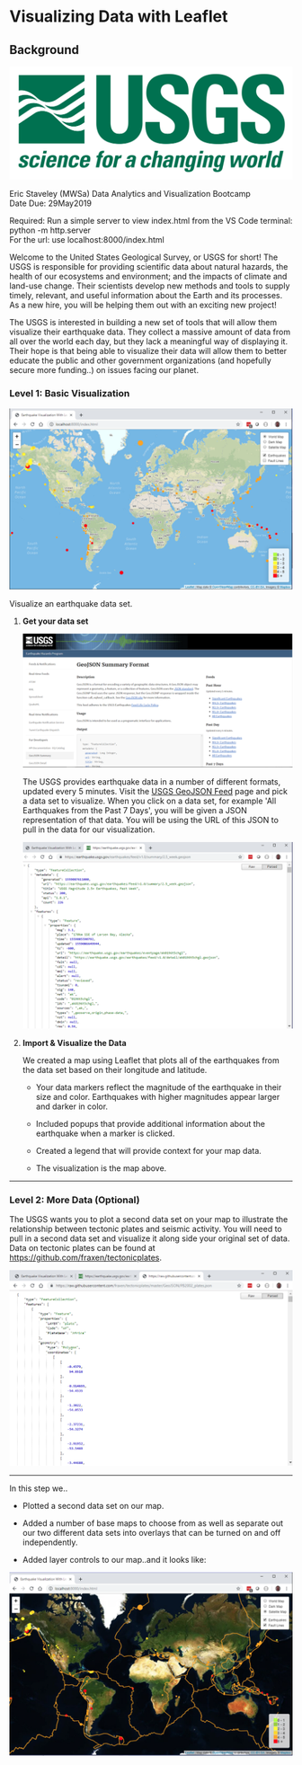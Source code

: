 # Visualizing Data with Leaflet

## Background

![1-Logo](Images/1-Logo.png)

Eric Staveley  (MWSa)
Data Analytics and Visualization Bootcamp  
Date Due:  29May2019

Required:
Run a simple server to view index.html from the VS Code terminal:  
python -m http.server  
For the url:  use localhost:8000/index.html  

Welcome to the United States Geological Survey, or USGS for short! The USGS is responsible for providing scientific data about natural hazards, the health of our ecosystems and environment; and the impacts of climate and land-use change. Their scientists develop new methods and tools to supply timely, relevant, and useful information about the Earth and its processes. As a new hire, you will be helping them out with an exciting new project!

The USGS is interested in building a new set of tools that will allow them visualize their earthquake data. They collect a massive amount of data from all over the world each day, but they lack a meaningful way of displaying it. Their hope is that being able to visualize their data will allow them to better educate the public and other government organizations (and hopefully secure more funding..) on issues facing our planet.

### Level 1: Basic Visualization

![2-BasicMap](Images/2-BasicMap.png)

Visualize an earthquake data set.

1. **Get your data set**

   ![3-Data](Images/3-Data.png)

   The USGS provides earthquake data in a number of different formats, updated every 5 minutes. Visit the [USGS GeoJSON Feed](http://earthquake.usgs.gov/earthquakes/feed/v1.0/geojson.php) page and pick a data set to visualize. When you click on a data set, for example 'All Earthquakes from the Past 7 Days', you will be given a JSON representation of that data. You will be using the URL of this JSON to pull in the data for our visualization.

   ![4-JSON](Images/4-JSON.png)

2. **Import & Visualize the Data**

   We created a map using Leaflet that plots all of the earthquakes from the data set based on their longitude and latitude.

   * Your data markers reflect the magnitude of the earthquake in their size and color. Earthquakes with higher magnitudes  appear larger and darker in color.

   * Included popups that provide additional information about the earthquake when a marker is clicked.

   * Created a legend that will provide context for your map data.

   * The visualization is the map above.

- - -

### Level 2: More Data (Optional)


The USGS wants you to plot a second data set on your map to illustrate the relationship between tectonic plates and seismic activity. You will need to pull in a second data set and visualize it along side your original set of data. Data on tectonic plates can be found at <https://github.com/fraxen/tectonicplates>.

![6-Advanced Plate Data](Images/6-Advanced.png)

---
In this step we..

* Plotted a second data set on our map.

* Added a number of base maps to choose from as well as separate out our two different data sets into overlays that can be turned on and off independently.

* Added layer controls to our map..and it looks like:

![5-Advanced](Images/5-Advanced.png)

